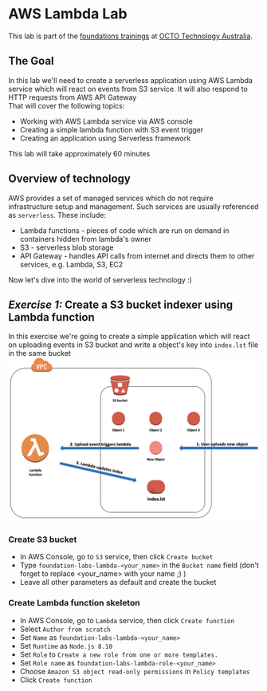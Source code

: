 # AWS Lambda Lab
This lab is part of the [foundations trainings](https://github.com/octo-technology-downunder/octo-au-foundations) at [OCTO Technology Australia](http://careers.octo.com.au/).

## The Goal
In this lab we'll need to create a serverless application using AWS Lambda service which will react on events from S3 service. It will also respond to HTTP requests from AWS API Gateway<br>
That will cover the following topics:
- Working with AWS Lambda service via AWS console
- Creating a simple lambda function with S3 event trigger
- Creating an application using Serverless framework

This lab will take approximately 60 minutes

## Overview of technology
AWS provides a set of managed services which do not require infrastructure setup and management. Such services are usually referenced as `serverless`. These include:
- Lambda functions - pieces of code which are run on demand in containers hidden from lambda's owner
- S3 - serverless blob storage
- API Gateway - handles API calls from internet and directs them to other services, e.g. Lambda, S3, EC2

Now let's dive into the world of serverless technology :)

## **_Exercise 1:_ Create a S3 bucket indexer using Lambda function**
In this exercise we're going to create a simple application which will react on uploading events in S3 bucket and write a object's key into `index.lst` file in the same bucket<br>
![Event driven lambda](images/lambda-event.png)

### Create S3 bucket
* In AWS Console, go to `S3` service, then click `Create bucket`
* Type `foundation-labs-lambda-<your_name>` in the `Bucket name` field (don't forget to replace <your_name> with your name ;) )
* Leave all other parameters as default and create the bucket

### Create Lambda function skeleton
* In AWS Console, go to `Lambda` service, then click `Create function`
* Select `Author from scratch`
* Set `Name` as `foundation-labs-lambda-<your_name>`
* Set `Runtime` as `Node.js 8.10`
* Set `Role` to `Create a new role from one or more templates.`
* Set `Role name` as `foundation-labs-lambda-role-<your_name>`
* Choose `Amazon S3 object read-only permissions` in `Policy templates`
* Click `Create function`
